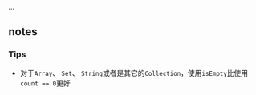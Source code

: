 ...

## notes

### Tips

+ 对于`Array`、 `Set`、 `String`或者是其它的`Collection`，使用`isEmpty`比使用 `count == 0`更好
